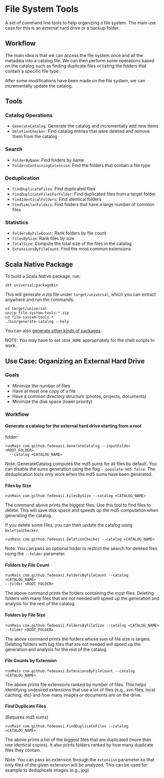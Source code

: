 # File System Tools

A set of command line tools to help organizing a file system. The main
use case for this is an external hard drive or a backup folder.

## Workflow

The main idea is that we can access the file system once and all the
metadata into a catalog file. We can then perform some operations based
on the catalog such as finding duplicate files or listing the folders
that contain a specific file type.

After some modifications have been made on the file system, we can
incrementally update the catalog.

## Tools

### Catalog Operations

- `GenerateCatalog`: Generate the catalog and incrementally add new items
- `DeletionChecker`: Find catalog entries that were deleted and remove them from the
  catalog

### Search

- `FolderByName`: Find folders by name
- `FoldersContainingExtension`: Find the folders that contain a file type

### Deduplication

- `FindDuplicateFiles`: Find duplicated files
- `FindDuplicateFilesForFolder`: Find duplicated files from a target folder
- `FindIdenticalFolders`: Find identical folders
- `FindSimilarFolders`: Find folders that have a large number of common files

### Statistics

- `FoldersByFileCount`: Rank folders by file count
- `FilesBySize`: Rank files by size
- `TotalSize`: Compute the total size of the files in the catalog
- `ExtensionsByFileCount`: Find the most common extensions

## Scala Native Package

To build a Scala Native package, run:

```
sbt universal:packageBin
```

This will generate a zip file under `target/universal`, which you can extract anywhere and run the commands:

```
cd target/universal
unzip file-system-tools-*.zip
cd file-system-tools-*
./bin/generate-catalog --help
```

You can also [generate other kinds of packages](https://www.scala-sbt.org/sbt-native-packager/gettingstarted.html#create-a-package).

NOTE: You may have to set `JAVA_HOME` appropriately for the shell scripts to work.

## Use Case: Organizing an External Hard Drive

### Goals

- Minimize the number of files
- Have at most one copy of a file
- Have a common directory structure (photos, projects, documents)
- Minimize the disk space (lower priority)

### Workflow

#### Generate a catalog for the external hard drive starting from a root
  folder:

```
runMain com.github.fedeoasi.GenerateCatalog --inputFolder <ROOT_FOLDER>
  --catalog <CATALOG_NAME>
```

Note: GenerateCatalog computes the md5 sums for all files by default.
You can disable the sums generation using the flag `--populate-md5 false`.
The deduplication tools only work when the md5 sums have been generated.

#### Files by Size

```
runMain com.github.fedeoasi.FilesBySize --catalog <CATALOG_NAME>
```

The command above prints the biggest files. Use this tool to find files
to delete. This will save disk space and speeds up the md5 computation
when generating the catalog.

If you delete some files, you can then update the catalog using `DeletionChecker`.

```
runMain com.github.fedeoasi.DeletionChecker --catalog <CATALOG_NAME>
```

Note: You can pass an optional folder to restrict the search for deleted
files using the `--folder` parameter.

#### Folders by File Count

```
runMain com.github.fedeoasi.FoldersByFileCount --catalog <CATALOG_NAME>
--folder <ROOT_FOLDER>
```

The above command prints the folders containing the most files. Deleting
folders with many files that are not needed will speed up the generation
and analysis for the rest of the catalog.

#### Folders by File Size

```
runMain com.github.fedeoasi.FoldersByFileSize --catalog <CATALOG_NAME>
--folder <ROOT_FOLDER>
```

The above command prints the folders whose sum of file size is largest.
Deleting folders with big files that are not needed will speed up the
generation and analysis for the rest of the catalog.

#### File Counts by Extension

```
runMain com.github.fedeoasi.ExtensionsByFileCount --catalog <CATALOG_NAME>
```

The above prints file extensions ranked by number of files. This helps
identifying undesired extensions that use a lot of files (e.g., svn files,
local caching, etc) and how many images or documents are on the drive.

#### Find Duplicate Files

(Requires md5 sums)

```
runMain com.github.fedeoasi.FindDuplicateFiles --catalog <CATALOG_NAME>
```

The above prints a list of the biggest files that are duplicated (more than
one identical copies). It also prints folders ranked by how many duplicate
files they contain.

Note: You can pass an extension through the `extension` parameter so that
only files of the given extension will be analyzed. This can be used for
example to deduplicate images (e.g., jpg).
